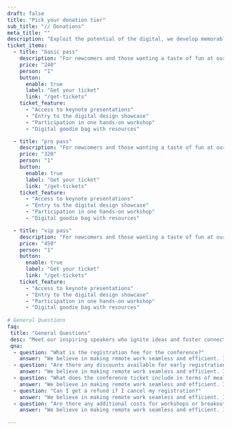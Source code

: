 ```yaml
---
draft: false
title: "Pick your donation tier"
sub_title: "// Donations"
meta_title: ""
description: "Exploit the potential of the digital, we develop memorable websites and help brands visual."
ticket_items:
  - title: "basic pass"
    description: "For newcomers and those wanting a taste of fun at our conference event."
    price: "240"
    person: "1"
    button:
      enable: true
      label: "Get your ticket"
      link: "/get-tickets"
    ticket_feature:
      - "Access to keynote presentations"
      - "Entry to the digital design showcase"
      - "Participation in one hands-on workshop"
      - "Digital goodie bag with resources"

  - title: "pro pass"
    description: "For newcomers and those wanting a taste of fun at our conference event."
    price: "320"
    person: "1"
    button:
      enable: true
      label: "Get your ticket"
      link: "/get-tickets"
    ticket_feature:
      - "Access to keynote presentations"
      - "Entry to the digital design showcase"
      - "Participation in one hands-on workshop"
      - "Digital goodie bag with resources"

  - title: "vip pass"
    description: "For newcomers and those wanting a taste of fun at our conference event."
    price: "450"
    person: "1"
    button:
      enable: true
      label: "Get your ticket"
      link: "/get-tickets"
    ticket_feature:
      - "Access to keynote presentations"
      - "Entry to the digital design showcase"
      - "Participation in one hands-on workshop"
      - "Digital goodie bag with resources"
      
# General Questions
faq:
 title: "General Questions"
 desc: "Meet our inspiring speakers who ignite ideas and foster connections. They bring expertise and passion to every conversation."
 qna:
  - question: "What is the registration fee for the conference?"
    answer: "We believe in making remote work seamless and efficient. If you're considering early missout registration, we offer exclusive discounts to help you get started on the right foot. Don't miss out on the chance to save while enhancing your remote work experience!"
  - question: "Are there any discounts available for early registration?"
    answer: "We believe in making remote work seamless and efficient. If you're considering early missout registration, we offer exclusive discounts to help you get started on the right foot. Don't miss out on the chance to save while enhancing your remote work experience!"
  - question: "What does the conference ticket include in terms of meals and materials?"
    answer: "We believe in making remote work seamless and efficient. If you're considering early missout registration, we offer exclusive discounts to help you get started on the right foot. Don't miss out on the chance to save while enhancing your remote work experience!"
  - question: "Can I get a refund if I cancel my registration?"
    answer: "We believe in making remote work seamless and efficient. If you're considering early missout registration, we offer exclusive discounts to help you get started on the right foot. Don't miss out on the chance to save while enhancing your remote work experience!"
  - question: "Are there any additional costs for workshops or breakout sessions?"
    answer: "We believe in making remote work seamless and efficient. If you're considering early missout registration, we offer exclusive discounts to help you get started on the right foot. Don't miss out on the chance to save while enhancing your remote work experience!"

---
```


